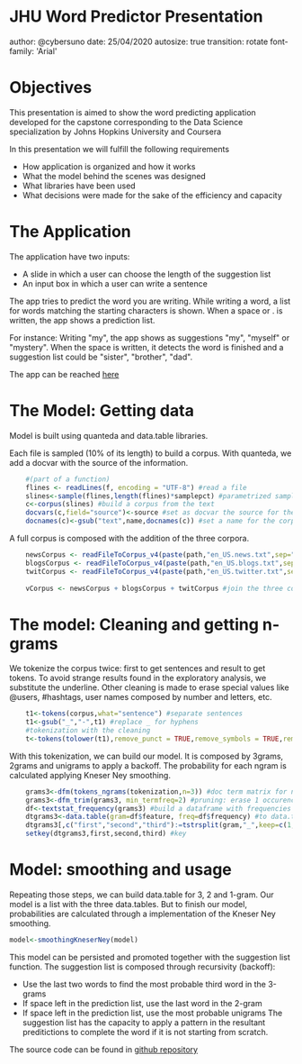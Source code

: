 JHU Word Predictor Presentation
========================================================
author: @cybersuno
date: 25/04/2020
autosize: true
transition: rotate
font-family: 'Arial'

<style>

.reveal {
  background-color: #AFE2EF;
}

/* slide titles */
.reveal h3 { 
  font-size: 40px;
  color: darkblue;
}

.reveal p {
  font-size: 30px;
}

.reveal pre code {
  display: block; padding: 0.1em;
  font-size: 1em;
  line-height: 1em;
  background-color: white;
  overflow: visible;
  max-height: none;
  word-wrap: normal;
}

.reveal code {
  overflow: visible;
  max-height: none;
  max-width: none;
}

.reveal code.r {
  background-color: #F8F8F8;
}

.reveal ol{
	font-size: 30px;
}

.reveal ul{
	font-size: 30px;
}
</style>

Objectives
========================================================

This presentation is aimed to show the word predicting application developed for the capstone corresponding to the Data Science specialization by Johns Hopkins University and Coursera

In this presentation we will fulfill the following requirements

- How application is organized and how it works
- What the model behind the scenes was designed
- What libraries have been used
- What decisions were made for the sake of the efficiency and capacity

The Application
========================================================

The application have two inputs:

- A slide in which a user can choose the length of the suggestion list
- An input box in which a user can write a sentence

The app tries to predict the word you are writing. While writing a word, a list for words matching the starting characters is shown. When a space or . is written, the app shows a prediction list.

For instance:
Writing "my", the app shows as suggestions "my", "myself" or "mystery". When the space is written, it detects the word is finished and a suggestion list could be "sister", "brother", "dad".

The app can be reached [here](https://cybersuno.shinyapps.io/JHU_Word_Predictor/)


The Model: Getting data
========================================================

Model is built using quanteda and data.table libraries.

Each file is sampled (10% of its length) to build a corpus. With quanteda, we add a docvar with the source of the information.

```r
    #(part of a function)
    flines <- readLines(f, encoding = "UTF-8") #read a file
    slines<-sample(flines,length(flines)*samplepct) #parametrized sampling
    c<-corpus(slines) #build a corpus from the text
    docvars(c,field="source")<-source #set as docvar the source for the text
    docnames(c)<-gsub("text",name,docnames(c)) #set a name for the corpus
```

A full corpus is composed with the addition of the three corpora.

```r
    newsCorpus <- readFileToCorpus_v4(paste(path,"en_US.news.txt",sep="/"),"News","News",pctSampling)
    blogsCorpus <- readFileToCorpus_v4(paste(path,"en_US.blogs.txt",sep="/"),"Blogs","Blog",pctSampling)
    twitCorpus <- readFileToCorpus_v4(paste(path,"en_US.twitter.txt",sep="/"),"Twitter","Twitter",pctSampling)
    
    vCorpus <- newsCorpus + blogsCorpus + twitCorpus #join the three corpus in a bigger one
```


The model: Cleaning and getting n-grams
========================================================

We tokenize the corpus twice: first to get sentences and result to get tokens. To avoid strange results found in the exploratory analysis, we substitute the underline. Other cleaning is made to erase special values like @users, #hashtags, user names composed by number and letters, etc.

```r
    t1<-tokens(corpus,what="sentence") #separate sentences
    t1<-gsub("_","-",t1) #replace _ for hyphens
    #tokenization with the cleaning
    t<-tokens(tolower(t1),remove_punct = TRUE,remove_symbols = TRUE,remove_numbers = TRUE,remove_url = TRUE,split_hyphens = TRUE) #tokenize
```

With this tokenization, we can build our model. It is composed by 3grams, 2grams and unigrams to apply a backoff. The probability for each ngram is calculated applying Kneser Ney smoothing.


```r
    grams3<-dfm(tokens_ngrams(tokenization,n=3)) #doc term matrix for ngrams
    grams3<-dfm_trim(grams3, min_termfreq=2) #pruning: erase 1 occurence tokens
    df<-textstat_frequency(grams3) #build a dataframe with frequencies
    dtgrams3<-data.table(gram=df$feature, freq=df$frequency) #to data.table and split the grams
    dtgrams3[,c("first","second","third"):=tstrsplit(gram,"_",keep=c(1,2,3),fixed=TRUE)]
    setkey(dtgrams3,first,second,third) #key
```

Model: smoothing and usage
========================================================

Repeating those steps, we can build data.table for 3, 2 and 1-gram. Our model is a list with the three data.tables. But to  finish our model, probabilities are calculated through a implementation of the Kneser Ney smoothing.

```r
model<-smoothingKneserNey(model)
```

This model can be persisted and promoted together with the suggestion list function. The suggestion list is composed through recursivity (backoff):
- Use the last two words to find the most probable third word in the 3-grams
- If space left in the prediction list, use the last word in the 2-gram
- If space left in the prediction list, use the most probable unigrams
The suggestion list has the capacity to apply a pattern in the resultant preditictions to complete the word if it is not starting from scratch.

The source code can be found in [github repository](https://github.com/cybersuno/JHU_Predictor)


